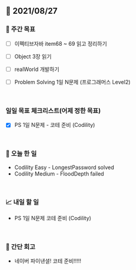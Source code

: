 ## 📅 2021/08/27


### 👏 주간 목표
- [ ] 이펙티브자바 item68 ~ 69 읽고 정리하기
- [ ] Object 3장 읽기
- [ ] realWorld 개발하기
- [ ] Problem Solving 1일 N문제 (프로그래머스 Level2)


<br/>

### 일일 목표 체크리스트(어제 정한 목표)

- [x] PS 1일 N문제 - 코테 준비 (Codility)

<br/>

### 💯 오늘 한 일

- Codility Easy - LongestPassword solved
- Codility Medium - FloodDepth failed

  
<br/>

### 📈 내일 할 일

- PS 1일 N문제 코테 준비 (Codility)

<br/>

### 🤔 간단 회고

- 네이버 파이낸셜! 코테 준비!!!!!

  
 


